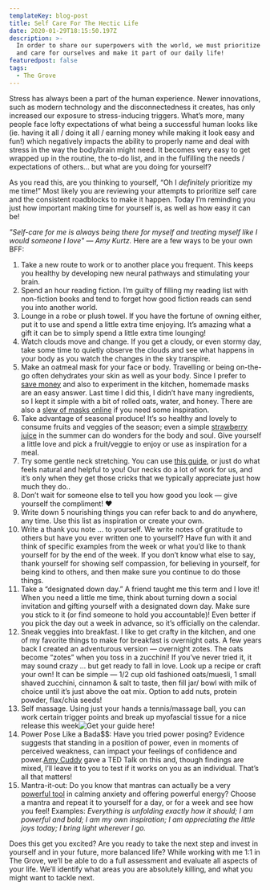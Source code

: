 ```yaml
---
templateKey: blog-post
title: Self Care For The Hectic Life
date: 2020-01-29T18:15:50.197Z
description: >-
  In order to share our superpowers with the world, we must prioritize our love
  and care for ourselves and make it part of our daily life!
featuredpost: false
tags:
  - The Grove
---
```

Stress has always been a part of the human experience. Newer innovations, such as modern technology and the disconnectedness it creates, has only increased our exposure to stress-inducing triggers. What’s more, many people face lofty expectations of what being a successful human looks like (ie. having it all / doing it all / earning money while making it look easy and fun!) which negatively impacts the ability to properly name and deal with stress in the way the body/brain might need. It becomes very easy to get wrapped up in the routine, the to-do list, and in the fulfilling the needs / expectations of others… but what are you doing for yourself?



As you read this, are you thinking to yourself, “Oh I *definitely* prioritize my me time!” Most likely you are reviewing your attempts to prioritize self care and the consistent roadblocks to make it happen. Today I’m reminding you just how important making time for yourself is, as well as how easy it can be!



*"Self-care for me is always being there for myself and treating myself like I would someone I love" — Amy Kurtz.* Here are a few ways to be your own BFF:



1. Take a new route to work or to another place you frequent. This keeps you healthy by developing new neural pathways and stimulating your brain.
2. Spend an hour reading fiction. I’m guilty of filling my reading list with non-fiction books and tend to forget how good fiction reads can send you into another world.
3. Lounge in a robe or plush towel. If you have the fortune of owning either, put it to use and spend a little extra time enjoying. It’s amazing what a gift it can be to simply spend a little extra time lounging!
4. Watch clouds move and change. If you get a cloudy, or even stormy day, take some time to quietly observe the clouds and see what happens in your body as you watch the changes in the sky transpire.
5. Make an oatmeal mask for your face or body. Travelling or being on-the-go often dehydrates your skin as well as your body. Since I prefer to [save money](https://www.sheandjim.com/saving-for-travel-making-it-fun/) and also to experiment in the kitchen, homemade masks are an easy answer. Last time I did this, I didn’t have many ingredients, so I kept it simple with a bit of rolled oats, water, and honey. There are also a [slew of masks online](https://www.byrdie.com/oatmeal-facial-masks-2442870)  if you need some inspiration.
6. Take advantage of seasonal produce! It’s so healthy and lovely to consume fruits and veggies of the season; even a simple [strawberry juice](https://www.organifishop.com/blogs/news/7-benefits-of-strawberry-juice-recipes) in the summer can do wonders for the body and soul. Give yourself a little love and pick a fruit/veggie to enjoy or use as inspiration for a meal.
7. Try some gentle neck stretching. You can use [this guide](https://www.self.com/gallery/stretches-relieve-sore-neck-sitting-all-day), or just do what feels natural and helpful to you! Our necks do a lot of work for us, and it’s only when they get those cricks that we typically appreciate just how much they do..
8. Don’t wait for someone else to tell you how good you look — give yourself the compliment! ❤
9. Write down 5 nourishing things you can refer back to and do anywhere, any time. Use this list as inspiration or create your own.
10. Write a thank you note … to yourself. We write notes of gratitude to others but have you ever written one to yourself? Have fun with it and think of specific examples from the week or what you’d like to thank yourself for by the end of the week. If you don’t know what else to say, thank yourself for showing self compassion, for believing in yourself, for being kind to others, and then make sure you continue to do those things.
11. Take a “designated down day.” A friend taught me this term and I love it! When you need a little me time, think about turning down a social invitation and gifting yourself with a designated down day. Make sure you stick to it (or find someone to hold you accountable)! Even better if you pick the day out a week in advance, so it’s officially on the calendar.
12. Sneak veggies into breakfast. I like to get crafty in the kitchen, and one of my favorite things to make for breakfast is overnight oats. A few years back I created an adventurous version — overnight zotes. The oats become “zotes” when you toss in a zucchini! If you’ve never tried it, it may sound crazy ... but get ready to fall in love. Look up a recipe or craft your own! It can be simple — 1/2 cup old fashioned oats/muesli, 1 small shaved zucchini, cinnamon & salt to taste, then fill jar/ bowl with milk of choice until it’s just above the oat mix. Option to add nuts, protein powder, flax/chia seeds!
13. Self massage. Using just your hands a tennis/massage ball, you can work certain trigger points and break up myofascial tissue for a nice release this week![Get your guide here](https://backintelligence.com/self-massage-techniques/)!
14. Power Pose Like a Bada$$: Have you tried power posing? Evidence suggests that standing in a position of power, even in moments of perceived weakness, can impact your feelings of confidence and power.[Amy Cuddy](https://www.ted.com/talks/amy_cuddy_your_body_language_shapes_who_you_are?language=en) gave a TED Talk on this and, though findings are mixed, I’ll leave it to you to test if it works on you as an individual. That’s all that matters!
15. Mantra-it-out: Do you know that mantras can actually be a very [powerful tool](https://www.huffpost.com/entry/mantras-for-anxiety_n_5b8570c0e4b0162f471cdfda) in calming anxiety and offering powerful energy? Choose a mantra and repeat it to yourself for a day, or for a week and see how you feel! Examples: *Everything is unfolding exactly how it should; I am powerful and bold; I am my own inspiration; I am appreciating the little joys today; I bring light wherever I go.*

Does this get you excited? Are you ready to take the next step and invest in yourself and in your future, more balanced life? While working with me 1:1 in The Grove, we’ll be able to do a full assessment and evaluate all aspects of your life. We’ll identify what areas you are absolutely killing, and what you might want to tackle next.
